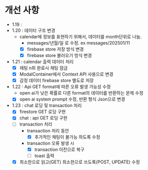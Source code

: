 
# 개선 사항


  - 1.19 : 
  - 1.20 : 데이터 구조 변경
    - calendar에 정보를 표현하기 위해서, 데이터를 month단위로 나눔.
      - messages/년월/일  로 수정. ex messages/202501/11
      - [x] firebase store 저장 방식 변경
      - [x] firebase store 불러오기 방식 변경

  - 1.21 : calendar 출력 데이터 처리
    - [x] 채팅 n회 완료시 채팅 잠금
    - [x] ModalContainer에서 Context API 사용으로 변경
    - [x] 감정 데이터 firebase store 별도로 저장

  - 1.22 : Api GET format에 따른 오류 발생 가능성 수정
    - open ai가 낮은 확률로 다른 format의 데이터를 반환하는 문제 수정
    - [x] open ai system prompt 수정, 반환 형식 Json으로 변경
    
  - 1.23 : chat 로딩 및 transaction 처리
    - [x] firestore GET 로딩 구현
    - [x] chat : api GET 로딩 구현
    - [ ] transaction 처리
      - transaction 처리 동안
        - [x] 추가적인 채팅이 불가능 하도록 수정
      - transaction 오류 발생 시
        - [x] transaction 이전으로 복구
        - [ ] toast 출력
    - [x] 최소한으로 읽고(GET) 최소한으로 쓰도록(POST, UPDATE) 수정
